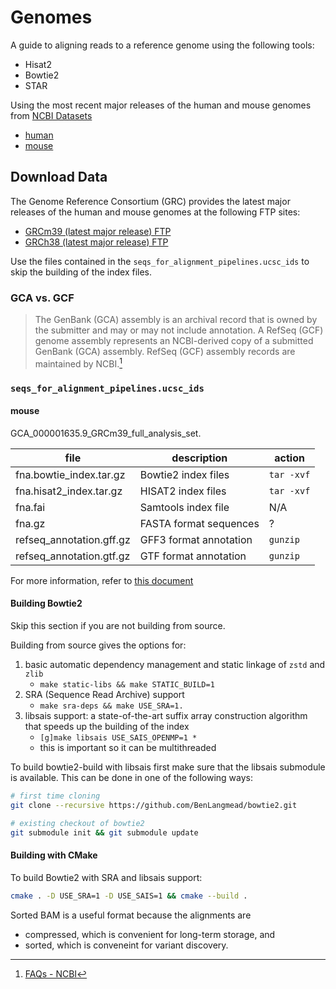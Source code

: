# Genomes
A guide to aligning reads to a reference genome using the following tools:

- Hisat2
- Bowtie2
- STAR

Using the most recent major releases of the human and mouse genomes from [NCBI Datasets](https://www.ncbi.nlm.nih.gov/datasets)

- [human](https://www.ncbi.nlm.nih.gov/grc/human)
- [mouse](https://www.ncbi.nlm.nih.gov/grc/mouse)

## Download Data

The Genome Reference Consortium (GRC) provides the latest major releases of the human and mouse genomes at the following FTP sites:
- [GRCm39 (latest major release) FTP](https://ftp.ncbi.nlm.nih.gov/genomes/all/GCA/000/001/635/GCA_000001635.9_GRCm39/)
- [GRCh38 (latest major release) FTP](https://ftp.ncbi.nlm.nih.gov/genomes/all/GCA/000/001/405/GCA_000001405.15_GRCh38/)

Use the files contained in the `seqs_for_alignment_pipelines.ucsc_ids` to skip the building of the index files.


### GCA vs. GCF

> The GenBank (GCA) assembly is an archival record that is owned by the submitter and may or may not include annotation. A RefSeq (GCF) genome assembly represents an NCBI-derived copy of a submitted GenBank (GCA) assembly. RefSeq (GCF) assembly records are maintained by NCBI.[^1]

### `seqs_for_alignment_pipelines.ucsc_ids`

#### mouse
GCA_000001635.9_GRCm39_full_analysis_set.

| file | description | action |
|------|-------------|--------|
| fna.bowtie_index.tar.gz | Bowtie2 index files | `tar -xvf` |
| fna.hisat2_index.tar.gz | HISAT2 index files | `tar -xvf` |
| fna.fai | Samtools index file | N/A |
| fna.gz | FASTA format sequences | ? |
| refseq_annotation.gff.gz | GFF3 format annotation | `gunzip` |
| refseq_annotation.gtf.gz | GTF format annotation | `gunzip` |

For more information, refer to [this document](https://ftp.ncbi.nlm.nih.gov/genomes/all/GCA/000/001/635/GCA_000001635.9_GRCm39/seqs_for_alignment_pipelines.ucsc_ids/README_analysis_sets.txt)

#### Building Bowtie2

Skip this section if you are not building from source.

Building from source gives the options for:

1. basic automatic dependency management and static linkage of `zstd` and `zlib`
   - `make static-libs && make STATIC_BUILD=1`
2. SRA (Sequence Read Archive) support
   - `make sra-deps && make USE_SRA=1.`
3. libsais support: a state-of-the-art suffix array construction algorithm that speeds up the building of the index
   - `[g]make libsais USE_SAIS_OPENMP=1 *`
   - this is important so it can be multithreaded

To build bowtie2-build with libsais first make sure that the libsais submodule is available. This can be done in one of the following ways:

```sh
# first time cloning
git clone --recursive https://github.com/BenLangmead/bowtie2.git

# existing checkout of bowtie2
git submodule init && git submodule update
```

#### Building with CMake

To build Bowtie2 with SRA and libsais support:

```sh
cmake . -D USE_SRA=1 -D USE_SAIS=1 && cmake --build .
```


Sorted BAM is a useful format because the alignments are

- compressed, which is convenient for long-term storage, and
- sorted, which is conveneint for variant discovery.

<!-- footnotes -->
[^1]:[FAQs - NCBI]( https://www.ncbinlm.nih.gov/datasets/docs/v2/troubleshooting/faq/#:~:text=The%20GenBank%20(GCA)%20assembly%20is,records%20are%20maintained%20by%20NCBI)
